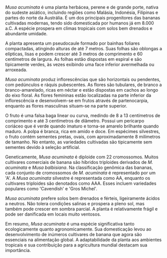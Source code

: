 _Musa acuminata_ é uma planta herbácea, perene e de grande porte, nativa do sudeste asiático, incluindo regiões como Malásia, Indonésia, Filipinas e partes do norte da Austrália. É um dos principais progenitores das bananas cultivadas modernas, tendo sido domesticada por humanos já em 8.000 a.C. A espécie prospera em climas tropicais com solos bem drenados e abundante umidade.

A planta apresenta um pseudocaule formado por bainhas foliares compactadas, atingindo alturas de até 7 metros. Suas folhas são oblongas a elípticas, lisas e podem crescer até 3 metros de comprimento e 60 centímetros de largura. As folhas estão dispostas em espiral e são tipicamente verdes, às vezes exibindo uma face inferior avermelhada ou arroxeada.

_Musa acuminata_ produz inflorescências que são horizontais ou pendentes, com pedúnculos e ráquis pubescentes. As flores são tubulares, de branco a branco-amarelado, ricas em néctar e estão dispostas em cachos ao longo do eixo floral. As flores femininas estão localizadas na parte inferior da inflorescência e desenvolvem-se em frutos através de partenocarpia, enquanto as flores masculinas situam-se na parte superior.

O fruto é uma falsa baga linear ou curva, medindo de 8 a 13 centímetros de comprimento e até 3 centímetros de diâmetro. Possui um pericarpo coriáceo que é verde quando imaturo e torna-se amarelo brilhante quando maduro. A polpa é branca, rica em amido e doce. Em espécimes silvestres, o fruto contém sementes pretas, ovais, com aproximadamente 8 milímetros de tamanho. No entanto, as variedades cultivadas são tipicamente sem sementes devido à seleção artificial.

Geneticamente, _Musa acuminata_ é diploide com 22 cromossomos. Muitos cultivares comerciais de banana são híbridos triploides derivados de _M. acuminata_ e _Musa balbisiana_. Na classificação genômica das bananas, cada conjunto de cromossomos de _M. acuminata_ é representado por um 'A'. A _Musa acuminata_ silvestre é representada como AA, enquanto os cultivares triploides são denotados como AAA. Esses incluem variedades populares como 'Cavendish' e 'Gros Michel'.

_Musa acuminata_ prefere solos bem drenados e férteis, ligeiramente ácidos a neutros. Não tolera condições salinas e prospera a pleno sol, mas também pode crescer em sombra parcial. A planta é relativamente frágil e pode ser danificada em locais muito ventosos.

Em resumo, _Musa acuminata_ é uma espécie significativa tanto ecologicamente quanto agronomicamente. Sua domesticação levou ao desenvolvimento de inúmeros cultivares de banana que agora são essenciais na alimentação global. A adaptabilidade da planta aos ambientes tropicais e sua contribuição para a agricultura mundial destacam sua importância.
